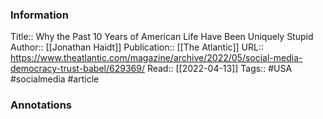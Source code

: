 
### Information
Title:: Why the Past 10 Years of American Life Have Been Uniquely Stupid
Author:: [[Jonathan Haidt]]
Publication:: [[The Atlantic]]
URL:: https://www.theatlantic.com/magazine/archive/2022/05/social-media-democracy-trust-babel/629369/
Read:: [[2022-04-13]]
Tags:: #USA #socialmedia
#article

### Annotations
